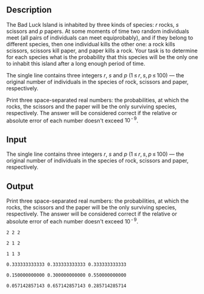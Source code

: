 ## Description

<div><p>The Bad Luck Island is inhabited by three kinds of species: <span class="tex-span"><i>r</i></span> rocks, <span class="tex-span"><i>s</i></span> scissors and <span class="tex-span"><i>p</i></span> papers. At some moments of time two random individuals meet (all pairs of individuals can meet equiprobably), and if they belong to different species, then one individual kills the other one: a rock kills scissors, scissors kill paper, and paper kills a rock. Your task is to determine for each species what is the probability that this species will be the only one to inhabit this island after a long enough period of time.</p></div><div class="input-specification"><p>The single line contains three integers <span class="tex-span"><i>r</i></span>, <span class="tex-span"><i>s</i></span> and <span class="tex-span"><i>p</i></span> (<span class="tex-span">1 ≤ <i>r</i>, <i>s</i>, <i>p</i> ≤ 100</span>)&nbsp;— the original number of individuals in the species of rock, scissors and paper, respectively.</p></div><div class="output-specification"><p>Print three space-separated real numbers: the probabilities, at which the rocks, the scissors and the paper will be the only surviving species, respectively. The answer will be considered correct if the relative or absolute error of each number doesn't exceed <span class="tex-span">10<sup class="upper-index"> - 9</sup></span>.</p></div>

## Input

<p>The single line contains three integers <span class="tex-span"><i>r</i></span>, <span class="tex-span"><i>s</i></span> and <span class="tex-span"><i>p</i></span> (<span class="tex-span">1 ≤ <i>r</i>, <i>s</i>, <i>p</i> ≤ 100</span>)&nbsp;— the original number of individuals in the species of rock, scissors and paper, respectively.</p>

## Output

<p>Print three space-separated real numbers: the probabilities, at which the rocks, the scissors and the paper will be the only surviving species, respectively. The answer will be considered correct if the relative or absolute error of each number doesn't exceed <span class="tex-span">10<sup class="upper-index"> - 9</sup></span>.</p>





```input1
2 2 2

```




```input2
2 1 2

```




```input3
1 1 3

```




```output1
0.333333333333 0.333333333333 0.333333333333

```




```output2
0.150000000000 0.300000000000 0.550000000000

```




```output3
0.057142857143 0.657142857143 0.285714285714

```


